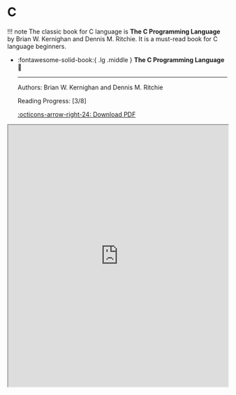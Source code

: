 # C

!!! note
    The classic book for C language is __The C Programming Language__ by Brian W. Kernighan and Dennis M. Ritchie. It is a must-read book for C language beginners.


<div class="grid cards" markdown>

-   :fontawesome-solid-book:{ .lg .middle } __The C Programming Language🎯__

    ---
    Authors: Brian W. Kernighan and Dennis M. Ritchie

    Reading Progress: [3/8]

    [:octicons-arrow-right-24: <a href="https://kremlin.cc/k&r.pdf" target="_blank"> Download PDF </a>](#)

</div>

<iframe src="https://kremlin.cc/k&r.pdf" width="100%" height="600px"></iframe>